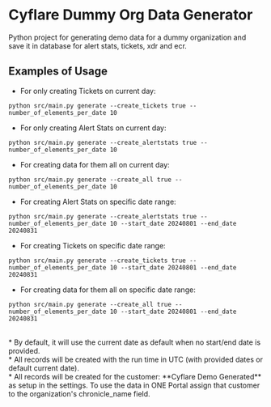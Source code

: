 # Cyflare Dummy Org Data Generator

Python project for generating demo data for a dummy organization and save it in database for alert stats, tickets, xdr and ecr.

## Examples of Usage

* For only creating Tickets on current day:
```commandline
python src/main.py generate --create_tickets true --number_of_elements_per_date 10
```

* For only creating Alert Stats on current day:
```commandline
python src/main.py generate --create_alertstats true --number_of_elements_per_date 10
```

* For creating data for them all on current day:
```commandline
python src/main.py generate --create_all true --number_of_elements_per_date 10
```

* For creating Alert Stats on specific date range:
```commandline
python src/main.py generate --create_alertstats true --number_of_elements_per_date 10 --start_date 20240801 --end_date 20240831
```

* For creating Tickets on specific date range:
```commandline
python src/main.py generate --create_tickets true --number_of_elements_per_date 10 --start_date 20240801 --end_date 20240831
```

* For creating data for them all on specific date range:
```commandline
python src/main.py generate --create_all true --number_of_elements_per_date 10 --start_date 20240801 --end_date 20240831
```



<br>
* By default, it will use the current date as default when no start/end date is provided.
<br>
* All records will be created with the run time in UTC (with provided dates or default current date).
<br>
* All records will be created for the customer: **Cyflare Demo Generated** as setup in the settings.  To use the data in ONE Portal assign that customer to the organization's chronicle_name field.
